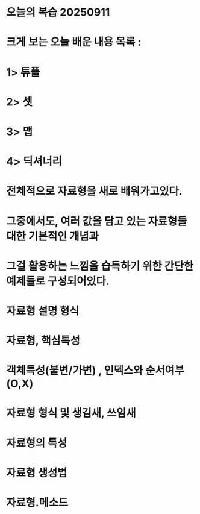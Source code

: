 # 오늘의 복습 20250911

# 크게 보는 오늘 배운 내용 목록 :
# 1> 튜플
# 2> 셋
# 3> 맵
# 4> 딕셔너리

# 전체적으로 자료형을 새로 배워가고있다.
# 그중에서도, 여러 값을 담고 있는 자료형들 대한 기본적인 개념과
# 그걸 활용하는 느낌을 습득하기 위한 간단한 예제들로 구성되어있다.

# 자료형 설명 형식

# 자료형, 핵심특성
# 객체특성(불변/가변) , 인덱스와 순서여부(O,X)
# 자료형 형식 및 생김새, 쓰임새
# 자료형의 특성
# 자료형 생성법
# 자료형.메소드